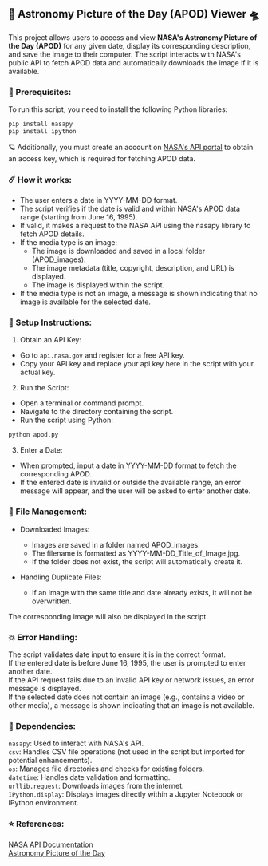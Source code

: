 ## 🚀 **Astronomy Picture of the Day (APOD) Viewer** 🛸

This project allows users to access and view **NASA's Astronomy Picture of the Day (APOD)** for any given date, display its corresponding description, and save the image to their computer. The script interacts with NASA's public API to fetch APOD data and automatically downloads the image if it is available.

### 🐍 Prerequisites:

To run this script, you need to install the following Python libraries:

```python  
pip install nasapy
pip install ipython
```

🪐 Additionally, you must create an account on [NASA's API portal](https://api.nasa.gov) to obtain an access key, which is required for fetching APOD data.

### ☄️ How it works:

- The user enters a date in YYYY-MM-DD format.  
- The script verifies if the date is valid and within NASA's APOD data range (starting from June 16, 1995).  
- If valid, it makes a request to the NASA API using the nasapy library to fetch APOD details.  
- If the media type is an image:  
  - The image is downloaded and saved in a local folder (APOD_images).  
  - The image metadata (title, copyright, description, and URL) is displayed.  
  - The image is displayed within the script.  
- If the media type is not an image, a message is shown indicating that no image is available for the selected date.

### 🌌 Setup Instructions:

1. Obtain an API Key:  
  - Go to `api.nasa.gov` and register for a free API key.  
  - Copy your API key and replace your api key here in the script with your actual key.

2. Run the Script:  
  - Open a terminal or command prompt.  
  - Navigate to the directory containing the script.  
  - Run the script using Python:

```python  
python apod.py
```

3. Enter a Date:  
  - When prompted, input a date in YYYY-MM-DD format to fetch the corresponding APOD.  
  - If the entered date is invalid or outside the available range, an error message will appear, and the user will be asked to enter another date.

### 🔭 File Management:

- Downloaded Images:  
  - Images are saved in a folder named APOD_images.  
  - The filename is formatted as YYYY-MM-DD_Title_of_Image.jpg.  
  - If the folder does not exist, the script will automatically create it.

- Handling Duplicate Files:  
  - If an image with the same title and date already exists, it will not be overwritten.

The corresponding image will also be displayed in the script.

### 💥 Error Handling:

The script validates date input to ensure it is in the correct format.  
If the entered date is before June 16, 1995, the user is prompted to enter another date.  
If the API request fails due to an invalid API key or network issues, an error message is displayed.  
If the selected date does not contain an image (e.g., contains a video or other media), a message is shown indicating that an image is not available.

### 💫 Dependencies:

`nasapy`: Used to interact with NASA's API.  
`csv`: Handles CSV file operations (not used in the script but imported for potential enhancements).  
`os`: Manages file directories and checks for existing folders.  
`datetime`: Handles date validation and formatting.  
`urllib.request`: Downloads images from the internet.  
`IPython.display`: Displays images directly within a Jupyter Notebook or IPython environment.

### ⭐️ References:

[NASA API Documentation](https://api.nasa.gov)  
[Astronomy Picture of the Day](https://apod.nasa.gov/apod/)
